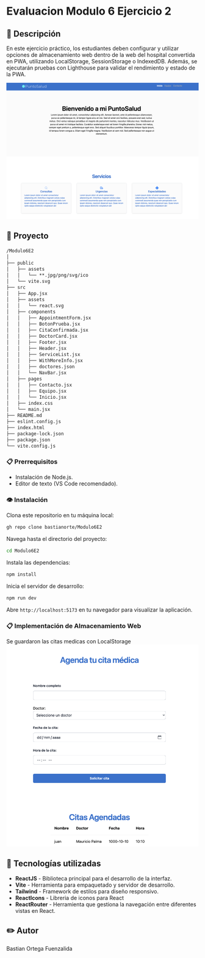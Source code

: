 # Evaluacion Modulo 6 Ejercicio 2

## 📖 Descripción
En este ejercicio práctico, los estudiantes deben configurar y utilizar opciones de
almacenamiento web dentro de la web del hospital convertida en PWA, utilizando
LocalStorage, SessionStorage o IndexedDB. Además, se ejecutarán pruebas con
Lighthouse para validar el rendimiento y estado de la PWA.

![Inicio](public/assets/vista.png)

## 📁 Proyecto

```plaintext
/Modulo6E2
│
├── public
│   ├── assets
│   │   └── **.jpg/png/svg/ico
│   └── vite.svg
├── src
│   ├── App.jsx
│   ├── assets
│   │   └── react.svg
│   ├── components
│   │   ├── AppointmentForm.jsx
│   │   ├── BotonPrueba.jsx
│   │   ├── CitaConfirmada.jsx
│   │   ├── DoctorCard.jsx
│   │   ├── Footer.jsx
│   │   ├── Header.jsx
│   │   ├── ServiceList.jsx
│   │   ├── WithMoreInfo.jsx
│   │   ├── doctores.json
│   │   └── NavBar.jsx
│   ├── pages
│   │   ├── Contacto.jsx
│   │   ├── Equipo.jsx
│   │   └── Inicio.jsx
│   ├── index.css
│   └── main.jsx
├── README.md
├── eslint.config.js
├── index.html
├── package-lock.json
├── package.json
└── vite.config.js
```

### 📋 Prerrequisitos 

- Instalación de Node.js.
- Editor de texto (VS Code recomendado).

### 👁️ Instalación

Clona este repositorio en tu máquina local:

```bash
gh repo clone bastianorte/Modulo6E2
```

Navega hasta el directorio del proyecto:

```bash
cd Modulo6E2
```

Instala las dependencias:

```bash
npm install
```

Inicia el servidor de desarrollo:

```bash
npm run dev
```

Abre `http://localhost:5173` en tu navegador para visualizar la aplicación.

### 📋 Implementación de Almacenamiento Web
Se guardaron las citas medicas con LocalStorage
![Inicio](public/assets/citas.png)


## 🔧 Tecnologías utilizadas

- **ReactJS** - Biblioteca principal para el desarrollo de la interfaz.
- **Vite** - Herramienta para empaquetado y servidor de desarrollo.
- **Tailwind** - Framework de estilos para diseño responsivo.
- **ReactIcons** - Libreria de iconos para React
- **ReactRouter** - Herramienta que gestiona la navegación entre diferentes vistas en React.

## :pencil2: Autor
Bastian Ortega Fuenzalida
 